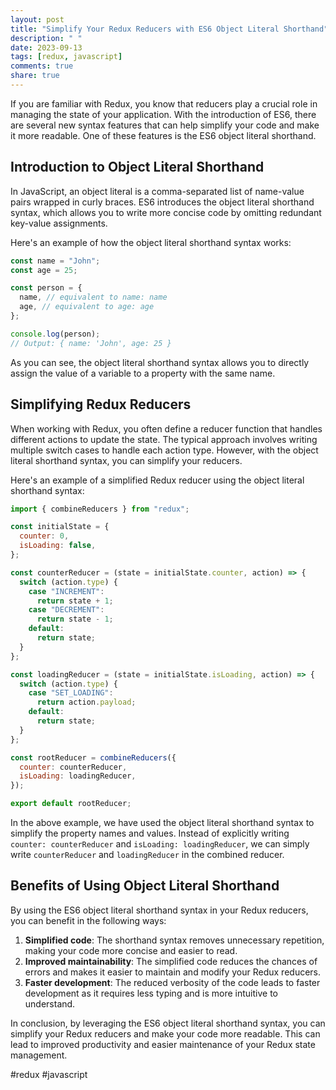 ```yaml
---
layout: post
title: "Simplify Your Redux Reducers with ES6 Object Literal Shorthand"
description: " "
date: 2023-09-13
tags: [redux, javascript]
comments: true
share: true
---
```


If you are familiar with Redux, you know that reducers play a crucial role in managing the state of your application. With the introduction of ES6, there are several new syntax features that can help simplify your code and make it more readable. One of these features is the ES6 object literal shorthand.

## Introduction to Object Literal Shorthand

In JavaScript, an object literal is a comma-separated list of name-value pairs wrapped in curly braces. ES6 introduces the object literal shorthand syntax, which allows you to write more concise code by omitting redundant key-value assignments.

Here's an example of how the object literal shorthand syntax works:

```javascript
const name = "John";
const age = 25;

const person = {
  name, // equivalent to name: name
  age, // equivalent to age: age
};

console.log(person);
// Output: { name: 'John', age: 25 }
```

As you can see, the object literal shorthand syntax allows you to directly assign the value of a variable to a property with the same name.

## Simplifying Redux Reducers

When working with Redux, you often define a reducer function that handles different actions to update the state. The typical approach involves writing multiple switch cases to handle each action type. However, with the object literal shorthand syntax, you can simplify your reducers.

Here's an example of a simplified Redux reducer using the object literal shorthand syntax:

```javascript
import { combineReducers } from "redux";

const initialState = {
  counter: 0,
  isLoading: false,
};

const counterReducer = (state = initialState.counter, action) => {
  switch (action.type) {
    case "INCREMENT":
      return state + 1;
    case "DECREMENT":
      return state - 1;
    default:
      return state;
  }
};

const loadingReducer = (state = initialState.isLoading, action) => {
  switch (action.type) {
    case "SET_LOADING":
      return action.payload;
    default:
      return state;
  }
};

const rootReducer = combineReducers({
  counter: counterReducer,
  isLoading: loadingReducer,
});

export default rootReducer;
```

In the above example, we have used the object literal shorthand syntax to simplify the property names and values. Instead of explicitly writing `counter: counterReducer` and `isLoading: loadingReducer`, we can simply write `counterReducer` and `loadingReducer` in the combined reducer.

## Benefits of Using Object Literal Shorthand

By using the ES6 object literal shorthand syntax in your Redux reducers, you can benefit in the following ways:

1. **Simplified code**: The shorthand syntax removes unnecessary repetition, making your code more concise and easier to read.
2. **Improved maintainability**: The simplified code reduces the chances of errors and makes it easier to maintain and modify your Redux reducers.
3. **Faster development**: The reduced verbosity of the code leads to faster development as it requires less typing and is more intuitive to understand.

In conclusion, by leveraging the ES6 object literal shorthand syntax, you can simplify your Redux reducers and make your code more readable. This can lead to improved productivity and easier maintenance of your Redux state management.

#redux #javascript